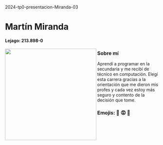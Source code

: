 2024-tp0-presentacion-Miranda-03

# Martín Miranda  
#### Lejago: 213.898-0 


<img align="left" width="300px" border-radius= "7px"  src="https://github.com/pdepjm/2024-tp0-presentacion-Miranda-03/assets/72475370/37e614f7-97e4-4118-aafa-1afc3a84edf1"> 

### Sobre mí
Aprendí a programar en la secundaria y me recibí de técnico en computación. Elegí esta carrera gracias a la orientación que me dieron mis profes y cada vez estoy más seguro y contento de la decisión que tome. 




### Emojis: 🤠 😡 🤬

